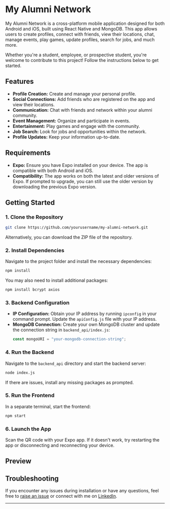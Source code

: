 # My Alumni Network

My Alumni Network is a cross-platform mobile application designed for both Android and iOS, built using React Native and MongoDB. This app allows users to create profiles, connect with friends, view their locations, chat, manage events, play games, update profiles, search for jobs, and much more.

Whether you're a student, employee, or prospective student, you're welcome to contribute to this project! Follow the instructions below to get started.

## Features
- **Profile Creation:** Create and manage your personal profile.
- **Social Connections:** Add friends who are registered on the app and view their locations.
- **Communication:** Chat with friends and network within your alumni community.
- **Event Management:** Organize and participate in events.
- **Entertainment:** Play games and engage with the community.
- **Job Search:** Look for jobs and opportunities within the network.
- **Profile Updates:** Keep your information up-to-date.

## Requirements
- **Expo:** Ensure you have Expo installed on your device. The app is compatible with both Android and iOS.
- **Compatibility:** The app works on both the latest and older versions of Expo. If prompted to upgrade, you can still use the older version by downloading the previous Expo version.

## Getting Started

### 1. Clone the Repository
```bash
git clone https://github.com/yourusername/my-alumni-network.git
```
Alternatively, you can download the ZIP file of the repository.

### 2. Install Dependencies
Navigate to the project folder and install the necessary dependencies:
```bash
npm install
```
You may also need to install additional packages:
```bash
npm install bcrypt axios
```

### 3. Backend Configuration
- **IP Configuration:** Obtain your IP address by running `ipconfig` in your command prompt. Update the `apiConfig.js` file with your IP address.
- **MongoDB Connection:** Create your own MongoDB cluster and update the connection string in `backend_api/index.js`:
  ```javascript
  const mongoURI = "your-mongodb-connection-string";
  ```

### 4. Run the Backend
Navigate to the `backend_api` directory and start the backend server:
```bash
node index.js
```
If there are issues, install any missing packages as prompted.

### 5. Run the Frontend
In a separate terminal, start the frontend:
```bash
npm start
```

### 6. Launch the App
Scan the QR code with your Expo app. If it doesn't work, try restarting the app or disconnecting and reconnecting your device.

## Preview



## Troubleshooting
If you encounter any issues during installation or have any questions, feel free to [raise an issue](https://github.com/rajulorencemurmu/my-alumni-network/issues) or connect with me on [LinkedIn](https://www.linkedin.com/in/raju-lorence-murmu).

---
